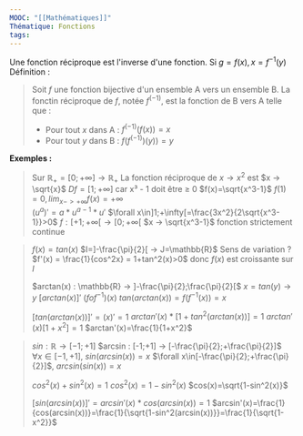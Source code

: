 ```yaml
---
MOOC: "[[Mathématiques]]"
Thématique: Fonctions
tags:
---
```

Une fonction réciproque est l'inverse d'une fonction. Si $g=f(x), x=f^{-1}(y)$
Définition :
> Soit $f$ une fonction bijective d'un ensemble A vers un ensemble B. La fonctin réciproque de $f$, notée $f^{(-1)}$, est la fonction de B vers A telle que :
> - Pour tout $x$ dans A : $f^{(-1)}(f(x)) = x$
> - Pour tout $y$ dans B : $f(f^{(-1)})(y)) = y$

**Exemples :**
> Sur $\mathbb{R}_+=[0;+\infty] → \mathbb{R}_+$
> La fonction réciproque de $x → x^2$
>                    est   $x → \sqrt{x}$
> $Df=[1;+\infty]$ car x³ - 1 doit être ≥ 0
> $f(x)=\sqrt{x^3-1}$ $f(1)=0, lim_{x->+\infty} f(x)=+\infty$   
> $(u^a)'=a*u^{a-1}*u'$ 
> $\forall x\in]1;+\infty[=\frac{3x^2}{2\sqrt{x^3-1}}>0$
> $f : [+1;+\infty[ →  [0;+\infty[$
> $x → \sqrt{x^3-1}$
> fonction strictement continue


> $f(x)=tan(x)$
> $I=]-\frac{\pi}{2}[ → J=\mathbb{R}$
> Sens de variation ?
> $f'(x) = \frac{1}{cos^2x} = 1+tan^2(x)>0$
> donc $f(x)$ est croissante sur $I$
> 
> $arctan(x) : \mathbb{R} → ]-\frac{\pi}{2};\frac{\pi}{2}[$
> $x=tan(y) → y$
> $[arctan(x)]'$          $(fof^{-1})(x)$
> $tan(arctan(x)) = f(f^{-1}(x))=x$ 
> 
> $[tan(arctan(x))]'=(x)'=1$
> $arctan'(x)*[1+tan^2(arctan(x))]=1$
> $arctan'(x)[1+x^2]=1$
> $arctan'(x)=\frac{1}{1+x^2}$ 


> $sin : \mathbb{R} → [-1; +1]$
> $arcsin : [-1;+1] → [-\frac{\pi}{2};+\frac{\pi}{2}]$
> $\forall x\in[-1, +1]$, $sin(arcsin(x)) = x$
>  $\forall x\in[-\frac{\pi}{2};+\frac{\pi}{2}]$, $arcsin(sin(x)) = x$
>  
>  $cos^2(x)+sin^2(x)=1$
>  $cos^2(x)=1-sin^2(x)$
>  $cos(x)=\sqrt{1-sin^2(x)}$
>  
>  $[sin(arcsin(x))]' = arcsin'(x)*cos(arcsin(x))=1$
>  $arcsin'(x)=\frac{1}{cos(arcsin(x))}=\frac{1}{\sqrt{1-sin^2(arcsin(x))}}=\frac{1}{\sqrt{1-x^2}}$  